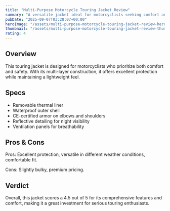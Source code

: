 ```yaml
---
title: "Multi-Purpose Motorcycle Touring Jacket Review"
summary: "A versatile jacket ideal for motorcyclists seeking comfort and protection."
pubDate: "2025-09-07T03:28:07+00:00"
heroImage: "/assets/multi-purpose-motorcycle-touring-jacket-review-hero.jpg"
thumbnail: "/assets/multi-purpose-motorcycle-touring-jacket-review-thumb.jpg"
rating: 4
---
```


<h2>Overview</h2>
<p>This touring jacket is designed for motorcyclists who prioritize both comfort and safety. With its multi-layer construction, it offers excellent protection while maintaining a lightweight feel.</p>
<h2>Specs</h2>
<ul>
  <li>Removable thermal liner</li>
  <li>Waterproof outer shell</li>
  <li>CE-certified armor on elbows and shoulders</li>
  <li>Reflective detailing for night visibility</li>
  <li>Ventilation panels for breathability</li>
</ul>
<h2>Pros & Cons</h2>
<p>Pros: Excellent protection, versatile in different weather conditions, comfortable fit.</p>
<p>Cons: Slightly bulky, premium pricing.</p>
<h2>Verdict</h2>
<p>Overall, this jacket scores a 4.5 out of 5 for its comprehensive features and comfort, making it a great investment for serious touring enthusiasts.</p>